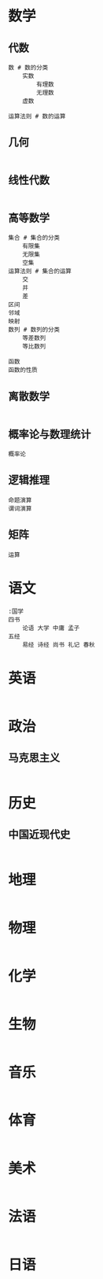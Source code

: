 # 数学

## 代数

```
数 # 数的分类
	实数
		有理数
		无理数
	虚数

运算法则 # 数的运算
```

## 几何

```

```

## 线性代数

```

```

## 高等数学

```
集合 # 集合的分类
	有限集
	无限集
	空集
运算法则 # 集合的运算
	交
	并
	差
区间
邻域
映射
数列 # 数列的分类
	等差数列
	等比数列

函数
函数的性质

```

## 离散数学

```

```

## 概率论与数理统计

```
概率论
```

## 逻辑推理

```
命题演算
谓词演算
```

## 矩阵

```
运算
```

# 语文

```
:国学
四书
	论语 大学 中庸 孟子
五经
	易经 诗经 尚书 礼记 春秋
```

# 英语

```

```

# 政治

## 马克思主义

```

```

# 历史

## 中国近现代史

```

```

# 地理

```

```

# 物理

```

```

# 化学

```

```

# 生物

```

```

# 音乐

```

```

# 体育

```

```

# 美术

```

```

# 法语

```

```

# 日语

```

```

